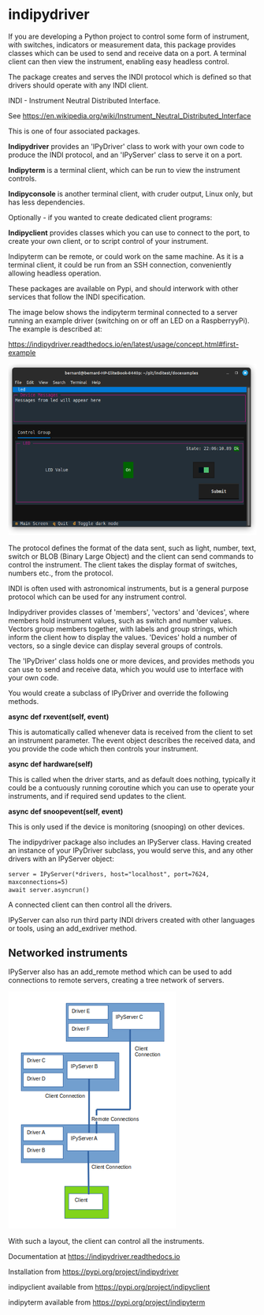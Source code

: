 # indipydriver

If you are developing a Python project to control some form of instrument, with switches, indicators or measurement data, this package provides classes which can be used to send and receive data on a port. A terminal client can then view the instrument, enabling easy headless control.

The package creates and serves the INDI protocol which is defined so that drivers should operate with any INDI client.

INDI - Instrument Neutral Distributed Interface.

See https://en.wikipedia.org/wiki/Instrument_Neutral_Distributed_Interface

This is one of four associated packages.

**Indipydriver** provides an 'IPyDriver' class to work with your own code to produce the INDI protocol, and an 'IPyServer' class to serve it on a port.

**Indipyterm** is a terminal client, which can be run to view the instrument controls.

**Indipyconsole** is another terminal client, with cruder output, Linux only, but has less dependencies.

Optionally - if you wanted to create dedicated client programs:

**Indipyclient** provides classes which you can use to connect to the port, to create your own client, or to script control of your instrument.

Indipyterm can be remote, or could work on the same machine. As it is a terminal client, it could be run from an SSH connection, conveniently allowing headless operation.

These packages are available on Pypi, and should interwork with other services that follow the INDI specification.

The image below shows the indipyterm terminal connected to a server running an example driver (switching on or off an LED on a RaspberryyPi). The example is described at:

https://indipydriver.readthedocs.io/en/latest/usage/concept.html#first-example


![Terminal screenshot](https://github.com/bernie-skipole/indipydriver/raw/main/docs/source/usage/images/image3.png)


The protocol defines the format of the data sent, such as light, number, text, switch or BLOB (Binary Large Object) and the client can send commands to control the instrument.  The client takes the display format of switches, numbers etc., from the protocol.

INDI is often used with astronomical instruments, but is a general purpose protocol which can be used for any instrument control.

Indipydriver provides classes of 'members', 'vectors' and 'devices', where members hold instrument values, such as switch and number values. Vectors group members together, with labels and group strings, which inform the client how to display the values. 'Devices' hold a number of vectors, so a single device can display several groups of controls.

The 'IPyDriver' class holds one or more devices, and provides methods you can use to send and receive data, which you would use to interface with your own code.

You would create a subclass of IPyDriver and override the following methods.

**async def rxevent(self, event)**

This is automatically called whenever data is received from the client to set an instrument parameter. The event object describes the received data, and you provide the code which then controls your instrument.

**async def hardware(self)**

This is called when the driver starts, and as default does nothing, typically it could be a contuously running coroutine which you can use to operate your instruments, and if required send updates to the client.

**async def snoopevent(self, event)**

This is only used if the device is monitoring (snooping) on other devices.

The indipydriver package also includes an IPyServer class. Having created an instance of your IPyDriver subclass, you would serve this, and any other drivers with an IPyServer object:

    server = IPyServer(*drivers, host="localhost", port=7624, maxconnections=5)
    await server.asyncrun()

A connected client can then control all the drivers.

IPyServer can also run third party INDI drivers created with other languages or tools, using an add\_exdriver method.

## Networked instruments

IPyServer also has an add\_remote method which can be used to add connections to remote servers, creating a tree network of servers.

![INDI Network](https://github.com/bernie-skipole/indipydriver/raw/main/docs/source/usage/images/rem2.png)

With such a layout, the client can control all the instruments.

Documentation at https://indipydriver.readthedocs.io

Installation from https://pypi.org/project/indipydriver

indipyclient available from https://pypi.org/project/indipyclient

indipyterm available from https://pypi.org/project/indipyterm
